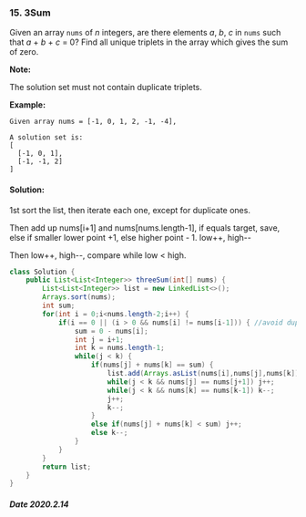 ### 15. 3Sum

Given an array `nums` of *n* integers, are there elements *a*, *b*, *c* in `nums` such that *a* + *b* + *c* = 0? Find all unique triplets in the array which gives the sum of zero.

**Note:**

The solution set must not contain duplicate triplets.

**Example:**

```
Given array nums = [-1, 0, 1, 2, -1, -4],

A solution set is:
[
  [-1, 0, 1],
  [-1, -1, 2]
]
```

#### Solution:

1st sort the list, then iterate each one, except for duplicate ones. 

Then add up nums[i+1] and nums[nums.length-1], if equals target, save, else if smaller lower point +1, else higher point - 1. low++, high--

Then low++, high--, compare while low < high.

```java
class Solution {
    public List<List<Integer>> threeSum(int[] nums) {
        List<List<Integer>> list = new LinkedList<>();
        Arrays.sort(nums);
        int sum;
        for(int i = 0;i<nums.length-2;i++) {
            if(i == 0 || (i > 0 && nums[i] != nums[i-1])) { //avoid duplicate
                sum = 0 - nums[i];
                int j = i+1;
                int k = nums.length-1;
                while(j < k) {
                    if(nums[j] + nums[k] == sum) {
                        list.add(Arrays.asList(nums[i],nums[j],nums[k]));
                        while(j < k && nums[j] == nums[j+1]) j++;
                        while(j < k && nums[k] == nums[k-1]) k--;
                        j++;
                        k--;
                    }
                    else if(nums[j] + nums[k] < sum) j++;
                    else k--;
                }
            }
        }
        return list;
    }
}
```

##### Date 2020.2.14

